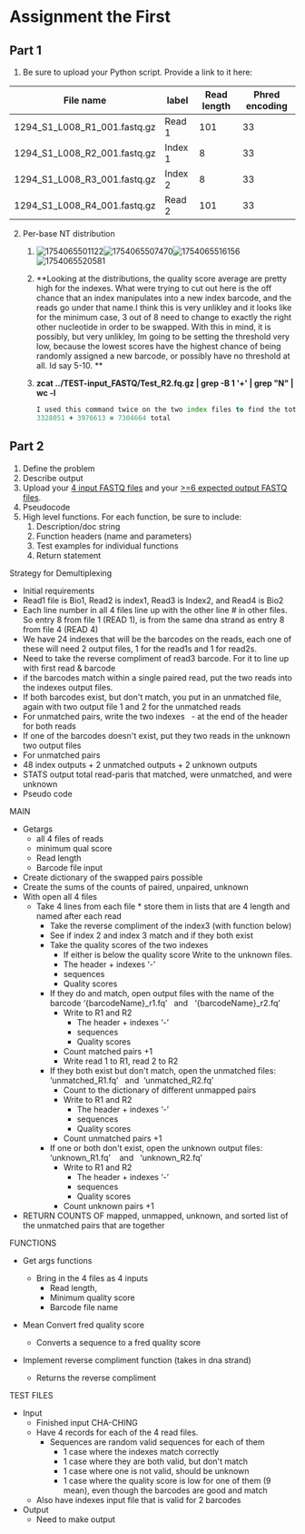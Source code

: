 # Assignment the First

## Part 1

1. Be sure to upload your Python script. Provide a link to it here:


| File name                    | label   | Read length | Phred encoding |
| ---------------------------- | ------- | ----------- | -------------- |
| 1294_S1_L008_R1_001.fastq.gz | Read 1  | 101         | 33             |
| 1294_S1_L008_R2_001.fastq.gz | Index 1 | 8           | 33             |
| 1294_S1_L008_R3_001.fastq.gz | Index 2 | 8           | 33             |
| 1294_S1_L008_R4_001.fastq.gz | Read 2  | 101         | 33             |

2. Per-base NT distribution
   1. ![1754065501122](images/Answers/1754065501122.png)![1754065507470](images/Answers/1754065507470.png)![1754065516156](images/Answers/1754065516156.png)![1754065520581](images/Answers/1754065520581.png)
   2. **Looking at the distributions, the quality score average are pretty high for the indexes. What were trying to cut out here is the off chance that an index manipulates into a new index barcode, and the reads go under that name.I think this is very unlikley and it looks like for the minimum case, 3 out of 8 need to change to exactly the right other nucleotide in order to be swapped. With this in mind, it is possibly, but very unlikley, Im going to be setting the threshold very low, because the lowest scores have the highest chance of being randomly assigned a new barcode, or possibly have no threshold at all. Id say 5-10. **
   3. **zcat ../TEST-input_FASTQ/Test_R2.fq.gz | grep -B 1 '+' | grep "N" | wc -l**

      ```f
      I used this command twice on the two index files to find the total amount containnig 'N'.
      3328051 + 3976613 = 7304664 total
      ```

## Part 2

1. Define the problem
2. Describe output
3. Upload your [4 input FASTQ files](../TEST-input_FASTQ) and your [>=6 expected output FASTQ files](../TEST-output_FASTQ).
4. Pseudocode
5. High level functions. For each function, be sure to include:
   1. Description/doc string
   2. Function headers (name and parameters)
   3. Test examples for individual functions
   4. Return statement

Strategy for Demultiplexing

* Initial requirements
* Read1 file is Bio1, Read2 is index1, Read3 is Index2, and Read4 is Bio2
* Each line number in all 4 files line up with the other line # in other files. So entry 8 from file 1 (READ 1), is from the same dna strand as entry 8 from file 4 (READ 4)
* We have 24 indexes that will be the barcodes on the reads, each one of these will need 2 output files, 1 for the read1s and 1 for read2s.
* Need to take the reverse compliment of read3 barcode. For it to line up with first read & barcode
* if the barcodes match within a single paired read, put the two reads into the indexes output files.
* If both barcodes exist, but don't match, you put in an unmatched file, again with two output file 1 and 2 for the unmatched reads
* For unmatched pairs, write the two indexes   <idx1>-<idx2> at the end of the header for both reads
* If one of the barcodes doesn't exist, put they two reads in the unknown two output files
* For unmatched pairs
* 48 index outputs + 2 unmatched outputs + 2 unknown outputs
* STATS output total read-paris that matched, were unmatched, and were unknown
* Pseudo code

MAIN

* Getargs
  * all 4 files of reads
  * minimum qual score
  * Read length
  * Barcode file input
* Create dictionary of the swapped pairs possible
* Create the sums of the counts of paired, unpaired, unknown
* With open all 4 files
  * Take 4 lines from each file * store them in lists that are 4 length and named after each read
    * Take the reverse compliment of the index3 (with function below)
    * See if index 2 and index 3 match and if they both exist
    * Take the quality scores of the two indexes
      * If either is below the quality score Write to the unknown files.
      * The header + indexes ‘<index>-<index>’
      * sequences
      * Quality scores
    * If they do and match, open output files with the name of the barcode ‘{barcodeName}_r1.fq’   and   ‘{barcodeName}_r2.fq’
      * Write to R1 and R2
        * The header + indexes ‘<index>-<index>’
        * sequences
        * Quality scores
      * Count matched pairs +1
      * Write read 1 to R1, read 2 to R2
    * If they both exist but don't match, open the unmatched files: ‘unmatched_R1.fq’   and  ‘unmatched_R2.fq’
      * Count to the dictionary of different unmapped pairs
      * Write to R1 and R2
        * The header + indexes ‘<index>-<index>’
        * sequences
        * Quality scores
      * Count unmatched pairs +1
    * If one or both don't exist, open the unknown output files: ‘unknown_R1.fq’    and   ‘unknown_R2.fq’
      * Write to R1 and R2
        * The header + indexes ‘<index>-<index>’
        * sequences
        * Quality scores
      * Count unknown pairs +1
* RETURN COUNTS OF mapped, unmapped, unknown, and sorted list of the unmatched pairs that are together

FUNCTIONS

- Get args functions

  - Bring in the 4 files as 4 inputs
    - Read length,
    - Minimum quality score
    - Barcode file name
- Mean Convert fred quality score

  - Converts a sequence to a fred quality score
- Implement reverse compliment function (takes in dna strand)

  - Returns the reverse compliment

TEST FILES

- Input
  - Finished input CHA-CHING
  - Have 4 records for each of the 4 read files.
    - Sequences are random valid sequences for each of them
      - 1 case where the indexes match correctly
      - 1 case where they are both valid, but don't match
      - 1 case where one is not valid, should be unknown
      - 1 case where the quality score is low for one of them (9 mean), even though the barcodes are good and match
  - Also have indexes input file that is valid for 2 barcodes
- Output
  - Need to make output
